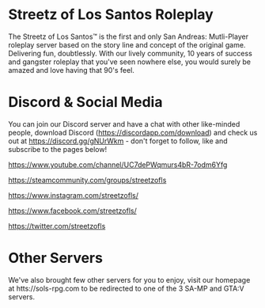 # Streetz of Los Santos Roleplay
The Streetz of Los Santos™ is the first and only San Andreas: Mutli-Player roleplay server based on the story line and concept of the original game. Delivering fun, doubtlessly. With our lively community, 10 years of success and gangster roleplay that you've seen nowhere else, you would surely be amazed and love having that 90's feel.

# Discord & Social Media
You can join our Discord server and have a chat with other like-minded people, download Discord (https://discordapp.com/download) and check us out at https://discord.gg/gNUrWkm - don't forget to follow, like and subscribe to the pages below!

https://www.youtube.com/channel/UC7dePWqmurs4bR-7odm6Yfg

https://steamcommunity.com/groups/streetzofls

https://www.instagram.com/streetzofls/

https://www.facebook.com/streetzofls/

https://twitter.com/streetzofls

# Other Servers
We've also brought few other servers for you to enjoy, visit our homepage at htts://sols-rpg.com to be redirected to one of the 3 SA-MP and GTA:V servers.
